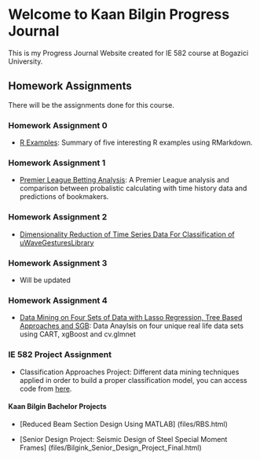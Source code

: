 # Welcome to Kaan Bilgin Progress Journal

This is my Progress Journal Website created for IE 582 course at Bogazici University.

## Homework Assignments

There will be the assignments done for this course.

### Homework Assignment 0
- [R Examples](files/homework_0.html): Summary of five interesting R examples using RMarkdown.

### Homework Assignment 1
- [Premier League Betting Analysis](files/HW1/HW1.html): A Premier League analysis and comparison between probalistic calculating with time history data and predictions of bookmakers.

### Homework Assignment 2
- [Dimensionality Reduction of Time Series Data For Classification of uWaveGesturesLibrary](files/HW2/HW2.html)

### Homework Assignment 3
- Will be updated

### Homework Assignment 4
- [Data Mining on Four Sets of Data with Lasso Regression, Tree Based Approaches and SGB](files/HW4/HW4_Kaan_Bilgin.html): Data Anaylsis on four unique real life data sets using CART, xgBoost and cv.glmnet 

### IE 582 Project Assignment
- Classification Approaches Project: Different data mining techniques applied in order to build a proper classification model, you can access code from [here](files/Project/codes_final.R).

#### Kaan Bilgin Bachelor Projects

- [Reduced Beam Section Design Using MATLAB] (files/RBS.html)

- [Senior Design Project: Seismic Design of Steel Special Moment Frames] (files/Bilgink_Senior_Design_Project_Final.html)
